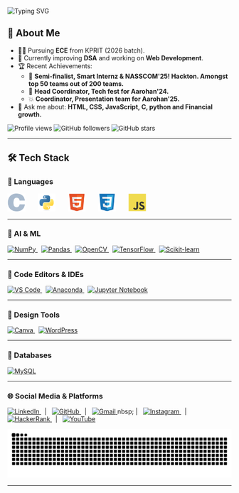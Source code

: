 ![Typing SVG](https://readme-typing-svg.demolab.com/?weight=500&color=2ECC71&lines=Hello!+I+am+Mehre+Ansari+👋.)

## 🚀 About Me
- 👩‍💻 Pursuing **ECE** from KPRIT (2026 batch).
- 🌱 Currently improving **DSA** and working on **Web Development**.
- 🏆 Recent Achievements:
  - 🥈 **Semi-finalist, Smart Internz & NASSCOM'25! Hackton. Amongst top 50 teams out of 200 teams.**
  - 🌟 **Head Coordinator, Tech fest for Aarohan'24.**
  - 💥 **Coordinator, Presentation team for Aarohan'25.**
- 💬 Ask me about: **HTML, CSS, JavaScript, C, python and Financial growth.**

![Profile views](https://komarev.com/ghpvc/?username=Mehren7-tech&color=blue&style=flat)
![GitHub followers](https://img.shields.io/github/followers/Mehren7?style=social)
![GitHub stars](https://img.shields.io/github/stars/Mehren7?style=social)

---

## 🛠️ Tech Stack


<div style="margin-top: 20px;">
  <h3>🚀 Languages</h3>
  <div style="display: flex; flex-wrap: wrap; gap: 12px; align-items: center;">
  
  <a href="https://en.wikipedia.org/wiki/C_(programming_language)" target="_blank" rel="noreferrer">
      <img src="https://raw.githubusercontent.com/devicons/devicon/master/icons/c/c-original.svg" alt="C" title="C" width="40" height="40" />
    </a> &nbsp;

  <a href="https://www.python.org/" target="_blank" rel="noreferrer">
      <img src="https://raw.githubusercontent.com/devicons/devicon/master/icons/python/python-original.svg" alt="Python" title="Python" width="40" height="40" />
    </a> &nbsp;

  <a href="https://developer.mozilla.org/en-US/docs/Web/HTML" target="_blank" rel="noreferrer">
      <img src="https://raw.githubusercontent.com/devicons/devicon/master/icons/html5/html5-original.svg" alt="HTML5" title="HTML5" width="40" height="40" />
    </a>&nbsp;

  <a href="https://developer.mozilla.org/en-US/docs/Web/CSS" target="_blank" rel="noreferrer">
      <img src="https://raw.githubusercontent.com/devicons/devicon/master/icons/css3/css3-original.svg" alt="CSS3" title="CSS3" width="40" height="40" />
    </a>&nbsp;

  <a href="https://developer.mozilla.org/en-US/docs/Web/JavaScript" target="_blank" rel="noreferrer">
      <img src="https://raw.githubusercontent.com/devicons/devicon/master/icons/javascript/javascript-original.svg" alt="JavaScript" title="JavaScript" width="40" height="40" />
    </a>&nbsp;

  </div>
</div>


---

### 🤖 AI & ML
<a href="https://numpy.org/" target="_blank" rel="noreferrer">
  <img src="https://cdn.jsdelivr.net/gh/devicons/devicon/icons/numpy/numpy-original.svg" alt="NumPy" width="40" height="40"/>
</a>&nbsp;
<a href="https://pandas.pydata.org/" target="_blank" rel="noreferrer">
  <img src="https://cdn.jsdelivr.net/gh/devicons/devicon/icons/pandas/pandas-original.svg" alt="Pandas" width="40" height="40"/>
</a>&nbsp;
<a href="https://opencv.org/" target="_blank" rel="noreferrer">
  <img src="https://cdn.jsdelivr.net/gh/devicons/devicon/icons/opencv/opencv-original.svg" alt="OpenCV" width="40" height="40"/>
</a>&nbsp;
<a href="https://www.tensorflow.org/" target="_blank" rel="noreferrer">
  <img src="https://cdn.jsdelivr.net/gh/devicons/devicon/icons/tensorflow/tensorflow-original.svg" alt="TensorFlow" width="40" height="40"/>
</a>&nbsp;
<a href="https://scikit-learn.org/" target="_blank" rel="noreferrer">
  <img src="https://cdn.jsdelivr.net/gh/devicons/devicon/icons/scikitlearn/scikitlearn-original.svg" alt="Scikit-learn" width="40" height="40"/>
</a>


---

### 📝 Code Editors & IDEs
<a href="https://code.visualstudio.com/" target="_blank" rel="noreferrer">
  <img src="https://cdn.jsdelivr.net/gh/devicons/devicon/icons/vscode/vscode-original.svg" alt="VS Code" width="40" height="40"/>
</a>&nbsp;
<a href="https://www.anaconda.com/" target="_blank" rel="noreferrer">
  <img src="https://cdn.jsdelivr.net/gh/devicons/devicon/icons/anaconda/anaconda-original.svg" alt="Anaconda" width="40" height="40"/>
</a>&nbsp;
<a href="https://jupyter.org/" target="_blank" rel="noreferrer">
  <img src="https://cdn.jsdelivr.net/gh/devicons/devicon/icons/jupyter/jupyter-original.svg" alt="Jupyter Notebook" width="40" height="40"/>
</a>


---

### 🎨 Design Tools
<a href="https://www.canva.com/" target="_blank" rel="noreferrer">
  <img src="https://img.icons8.com/color/48/000000/canva.png" alt="Canva" width="40" height="40"/>
</a>&nbsp;
<a href="https://wordpress.com/" target="_blank" rel="noreferrer">
  <img src="https://cdn.jsdelivr.net/gh/devicons/devicon/icons/wordpress/wordpress-plain.svg" alt="WordPress" width="40" height="40"/>
</a>


---

### 💾 Databases
<a href="https://www.mysql.com/" target="_blank" rel="noreferrer">
  <img src="https://cdn.jsdelivr.net/gh/devicons/devicon/icons/mysql/mysql-original-wordmark.svg" alt="MySQL" width="40" height="40"/>
</a>


---

### 🌐 Social Media & Platforms
<a href="www.linkedin.com/in/mehren-ansari" target="_blank" rel="noreferrer">
  <img src="https://cdn.jsdelivr.net/gh/devicons/devicon/icons/linkedin/linkedin-original.svg" alt="LinkedIn" width="30" height="30"/> 
</a>&nbsp;&nbsp;|&nbsp;&nbsp;

<a href="https://github.com/Mehren7" target="_blank" rel="noreferrer">
  <img src="https://cdn.jsdelivr.net/gh/devicons/devicon/icons/github/github-original.svg" alt="GitHub" width="30" height="30"/> 
</a>&nbsp;&nbsp;|&nbsp;&nbsp;

<a href="mailto:mehrenansari03@gmail.com" target="_blank" rel="noreferrer">
  <img src="https://img.icons8.com/fluency/48/gmail-new.png" alt="Gmail" width="30" height="30"/>
</a>nbsp;&nbsp;|&nbsp;&nbsp;

<a href="https://www.instagram.com/sleepy_.eyes.__" target="_blank" rel="noreferrer">
  <img src="https://img.icons8.com/fluency/48/instagram-new.png" alt="Instagram" width="30" height="30"/> 
</a>&nbsp;&nbsp;|&nbsp;&nbsp;

<a href="https://www.hackerrank.com/mehrenansari03" target="_blank" rel="noreferrer">
  <img src="https://img.icons8.com/external-tal-revivo-color-tal-revivo/48/external-hackerrank-is-a-technology-company-that-focuses-on-competitive-programming-logo-color-tal-revivo.png" alt="HackerRank" width="30" height="30"/> 
</a>&nbsp;&nbsp;|&nbsp;&nbsp;

<a href="https://www.youtube.com/@mehren.A" target="_blank" rel="noreferrer">
  <img src="https://img.icons8.com/color/48/youtube-play.png" alt="YouTube" width="30" height="30"/> 
</a>

![snake svg](https://github.com/Mehren7/Mehren7/blob/output/github-contribution-grid-snake-dark.svg)

---

<!--
**Mehren7/Mehren7** is a ✨ _special_ ✨ repository because its `README.md` (this file) appears on your GitHub profile.
